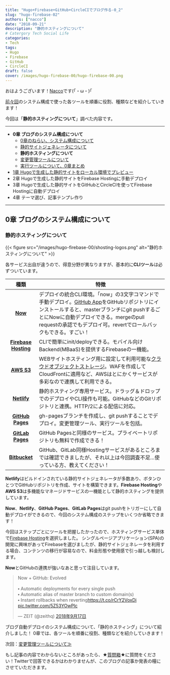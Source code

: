 ```yaml
---
title: "Hugo+Firebase+GitHub+CircleCIでブログ作る-0_2"
slug: "hugo-firebase-02"
authors: ["nacco"]
date: "2018-09-21"
description: "静的ホスティングについて"
# Catergory Tech Social Life
categories:
- Tech
tags:
- Hugo
- Firebase
- GitHub
- CircleCI
draft: false
cover: /images/hugo-firebase-00/hugo-firebase-00.png
---
```


おはようございます！[Nacco](https://twitter.com/climbing_nacco)です(｢・ω・)｢

[前々回](../hugo-firebase-00#システム構成)のシステム構成で使った各ツールを順番に役割、種類などを紹介していきます！

今回は「**静的ホスティングについて**」調べた内容です。

---

- **0章 ブログのシステム構成について**
    - [0章のねらい、システム構成について](../hugo-firebase-00)
    - [静的サイトジェネレータについて](../hugo-firebase-01)
    - **静的ホスティングについて**
    - [変更管理ツールについて](../hugo-firebase-03)
    - [実行ツールについて、0章まとめ](../hugo-firebase-04)
- [1章 Hugoで生成した静的サイトをローカル環境でプレビュー](../hugo-firebase-10)
- 2章 Hugoで生成した静的サイトをFirebase Hostingに手動デプロイ
- 3章 Hugoで生成した静的サイトをGitHubとCircleCIを使ってFirebase Hostingに自動デプロイ
- 4章 テーマ選び、記事テンプレ作り

---
## 0章 ブログのシステム構成について

### 静的ホスティングについて
{{< figure src="/images/hugo-firebase-00/shosting-logos.png" alt="静的ホスティングについて" >}}

各サービス出自が違うので、得意分野が異なりますが、基本的に**CLIツール**は必ずついています。

| 種類                                                                                                                                                                              | 特徴                                                                                                                                                                                                                                                                                     |
| :-------------------------------------------------------------------------------------------------------------------------------------------------------------------------------: | ---------------------------------------------------------------------------------------------------------------------------------------------------------------------------------------------------------------------------------------------------------------------------------------- |
| **[Now](https://zeit.co/now)**                                                                                                                                                    | デプロイの統合CLI環境。「now」の3文字コマンドで手動デプロイ。[GitHub App](https://github.com/apps/now)をGitHubリポジトリにインストールすると、masterブランチにgit pushするごとにNowに自動デプロイできる。mergeのpull requestの承認でもデプロイ可。revertでロールバックもできる。すごい！ |
| **[Firebase Hosting](https://firebase.google.com/docs/hosting/?hl=ja)**                                                                                                           | CLIで簡単にinit/deployできる。モバイル向けBackend(MBaaS)を提供するFirebaseの一機能。                                                                                                                                                                                                     |
| **[AWS S3](https://aws.amazon.com/jp/s3/)**                                                                                                                                       | WEBサイトホスティング用に設定して利用可能な[クラウドオブジェクトストレージ](https://aws.amazon.com/jp/what-is-cloud-object-storage/)。WAFを作成してCloudFrontに適用など、AWSはとにかくサービスが多彩なので連携して利用できる。                                                           |
| **[Netlify](https://www.netlify.com/)**                                                                                                                                           | 静的ホスティング専用サービス。ドラッグ＆ドロップでのデプロイやCLI操作も可能。GitHubなどのGitリポジトリと連携。HTTP/2による配信に対応。                                                                                                                                                   |
| **[GitHub Pages](https://pages.github.com/)**                                                                                                                                     | gh-pagesブランチを作成し、git pushすることでデプロイ。変更管理ツール、実行ツールを包括。                                                                                                                                                                                                 |
| **[GitLab Pages](https://about.gitlab.com/features/pages/)**                                                                                                                      | GitHub Pagesと同様のサービス。プライベートリポジトリも無料で作成できる！                                                                                                                                                                                                                 |
| **[Bitbucket](https://confluence.atlassian.com/bitbucket/publishing-a-website-on-bitbucket-cloud-221449776.html#PublishingaWebsiteonBitbucketCloud-ConfigureaWebsiteforHosting)** | GitHub、GitLab同様Hostingサービスがあるところまでは確認できましたが、それ以上は今回調査不足…使っている方、教えてください！                                                                                                                                                               |

**Netlify**はビルドインされている静的サイトジェネレータが多数あり、ボタンひとつでGitHubリポジトリを作成、サイトを構築できます。**Firebase Hosting**や**AWS S3**は多機能なマネージドサービスの一機能として静的ホスティングを提供しています。

**Now**、**Netlify**、**GitHub Pages**、**GitLab Pages**はgit pushをトリガーにして自動デプロイができるので、今回のシステム構成のステップをいくつか省略できます！

今回はステップごとにツールを把握したかったので、ホスティングサービス単体で[Firebase Hosting](https://firebase.google.com/docs/hosting/?hl=ja)を選択しました。
シングルページアプリケーション(SPA)の開発に興味があってFirebaseを選びましたが、静的サイトジェネレータを利用する場合、コンテンツの移行が容易なので、料金形態や使用感で引っ越しも検討します。

**Now**とGitHubの連携が強いなあと思って注目しています。

<blockquote class="twitter-tweet" data-lang="ja"><p lang="en" dir="ltr">Now + GitHub: Evolved<br><br>⬩ Automatic deployments for every single push<br>⬩ Automatic alias of master branch to custom domain(s)<br>⬩ Instant rollbacks when reverting<a href="https://t.co/rCrY2VoxDi">https://t.co/rCrY2VoxDi</a> <a href="https://t.co/5Z53YOwPlc">pic.twitter.com/5Z53YOwPlc</a></p>&mdash; ZEIT (@zeithq) <a href="https://twitter.com/zeithq/status/1041734451691175937?ref_src=twsrc%5Etfw">2018年9月17日</a></blockquote>
<script async src="https://platform.twitter.com/widgets.js" charset="utf-8"></script>

ブログ自動デプロイのシステム構成について、「静的ホスティング」について紹介しました！
0章では、各ツールを順番に役割、種類などを紹介していきます！

次回：[変更管理ツールについて≫](../hugo-firebase-03)

もし記事の内容でわからないところがあったら、★[質問箱](https://peing.net/ja/climbing_nacco?event=0)★に質問をください！Twitterで回答できるかはわかりませんが、このブログの記事か発表の糧にさせていただきます。